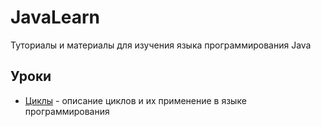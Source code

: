 # JavaLearn
Туториалы и материалы для изучения языка программирования Java

## Уроки
* [Циклы](https://github.com/DaturaSleep/InterviewTasks/tree/master/src/pretius)  - описание циклов и их применение в языке программирования 
